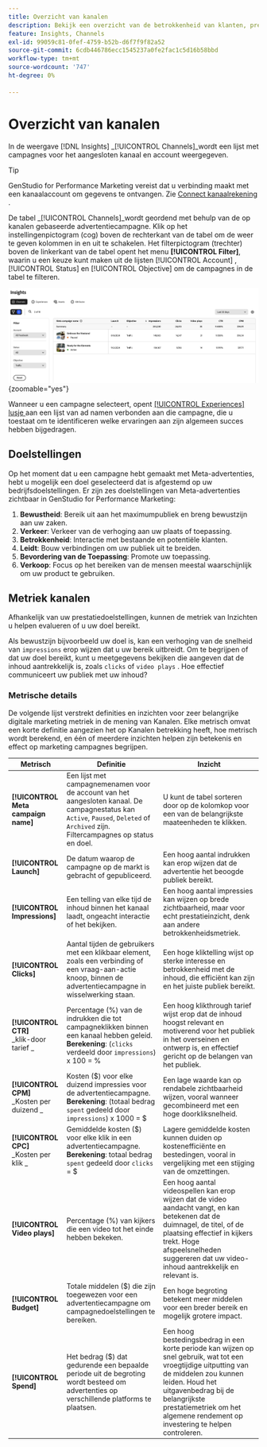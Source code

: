 ```yaml
---
title: Overzicht van kanalen
description: Bekijk een overzicht van de betrokkenheid van klanten, prestaties, budget en uitgaven voor marketingcampagnes in Adobe GenStudio for Performance Marketing.
feature: Insights, Channels
exl-id: 99059c81-0fef-4759-b52b-d6f7f9f82a52
source-git-commit: 6cdb446786ecc1545237a0fe2fac1c5d16b58bbd
workflow-type: tm+mt
source-wordcount: '747'
ht-degree: 0%

---
```


# Overzicht van kanalen

In de weergave [!DNL Insights] _[!UICONTROL Channels]_wordt een lijst met campagnes voor het aangesloten kanaal en account weergegeven.

>[!TIP]
>
>GenStudio for Performance Marketing vereist dat u verbinding maakt met een kanaalaccount om gegevens te ontvangen. Zie [ Connect kanaalrekening ](connect-channel.md).

De tabel _[!UICONTROL Channels]_wordt geordend met behulp van de op kanalen gebaseerde advertentiecampagne. Klik op het instellingenpictogram (cog) boven de rechterkant van de tabel om de weer te geven kolommen in en uit te schakelen. Het filterpictogram (trechter) boven de linkerkant van de tabel opent het menu **[!UICONTROL Filter]**, waarin u een keuze kunt maken uit de lijsten [!UICONTROL Account] , [!UICONTROL Status] en [!UICONTROL Objective] om de campagnes in de tabel te filteren.

![ de filter en lijst van Kanalen ](/help/assets/insights-channels-filter.png){zoomable="yes"}

Wanneer u een campagne selecteert, opent [[!UICONTROL Experiences] lusje ](experiences.md) aan een lijst van ad namen verbonden aan die campagne, die u toestaat om te identificeren welke ervaringen aan zijn algemeen succes hebben bijgedragen.

## Doelstellingen

Op het moment dat u een campagne hebt gemaakt met Meta-advertenties, hebt u mogelijk een doel geselecteerd dat is afgestemd op uw bedrijfsdoelstellingen. Er zijn zes doelstellingen van Meta-advertenties zichtbaar in GenStudio for Performance Marketing:

1. **Bewustheid**: Bereik uit aan het maximumpubliek en breng bewustzijn aan uw zaken.
1. **Verkeer**: Verkeer van de verhoging aan uw plaats of toepassing.
1. **Betrokkenheid**: Interactie met bestaande en potentiële klanten.
1. **Leidt**: Bouw verbindingen om uw publiek uit te breiden.
1. **Bevordering van de Toepassing**: Promote uw toepassing.
1. **Verkoop**: Focus op het bereiken van de mensen meestal waarschijnlijk om uw product te gebruiken.

## Metriek kanalen

Afhankelijk van uw prestatiedoelstellingen, kunnen de metriek van Inzichten u helpen evalueren of u uw doel bereikt.

Als bewustzijn bijvoorbeeld uw doel is, kan een verhoging van de snelheid van `impressions` erop wijzen dat u uw bereik uitbreidt. Om te begrijpen of dat uw doel bereikt, kunt u meetgegevens bekijken die aangeven dat de inhoud aantrekkelijk is, zoals `clicks` of `video plays` . Hoe effectief communiceert uw publiek met uw inhoud?

### Metrische details

De volgende lijst verstrekt definities en inzichten voor zeer belangrijke digitale marketing metriek in de mening van Kanalen. Elke metrisch omvat een korte definitie aangezien het op Kanalen betrekking heeft, hoe metrisch wordt berekend, en één of meerdere inzichten helpen zijn betekenis en effect op marketing campagnes begrijpen.

| Metrisch | Definitie | Inzicht |
| ----------- | ----------------------------- | -------------------------------- |
| **[!UICONTROL Meta campaign name]** | Een lijst met campagnemenamen voor de account van het aangesloten kanaal. De campagnestatus kan `Active`, `Paused`, `Deleted` of `Archived` zijn. Filtercampagnes op status en doel. | U kunt de tabel sorteren door op de kolomkop voor een van de belangrijkste maateenheden te klikken. |
| **[!UICONTROL Launch]** | De datum waarop de campagne op de markt is gebracht of gepubliceerd. | Een hoog aantal indrukken kan erop wijzen dat de advertentie het beoogde publiek bereikt. |
| **[!UICONTROL Impressions]** | Een telling van elke tijd de inhoud binnen het kanaal laadt, ongeacht interactie of het bekijken. | Een hoog aantal impressies kan wijzen op brede zichtbaarheid, maar voor echt prestatieinzicht, denk aan andere betrokkenheidsmetriek. |
| **[!UICONTROL Clicks]** | Aantal tijden de gebruikers met een klikbaar element, zoals een verbinding of een vraag-aan-actie knoop, binnen de advertentiecampagne in wisselwerking staan. | Een hoge kliktelling wijst op sterke interesse en betrokkenheid met de inhoud, die efficiënt kan zijn en het juiste publiek bereikt. |
| **[!UICONTROL CTR]**<br>_klik-door tarief _ | Percentage (%) van de indrukken die tot campagneklikken binnen een kanaal hebben geleid.<br>**Berekening**: (`clicks` verdeeld door `impressions`) x 100 = % | Een hoog klikthrough tarief wijst erop dat de inhoud hoogst relevant en motiverend voor het publiek in het overseinen en ontwerp is, en effectief gericht op de belangen van het publiek. |
| **[!UICONTROL CPM]**<br>_Kosten per duizend _ | Kosten ($) voor elke duizend impressies voor de advertentiecampagne. <br>**Berekening**: (totaal bedrag `spent` gedeeld door `impressions`) x 1000 = $ | Een lage waarde kan op rendabele zichtbaarheid wijzen, vooral wanneer gecombineerd met een hoge doorkliksnelheid. |
| **[!UICONTROL CPC]**<br>_Kosten per klik _ | Gemiddelde kosten ($) voor elke klik in een advertentiecampagne.<br>**Berekening**: totaal bedrag `spent` gedeeld door `clicks` = $ | Lagere gemiddelde kosten kunnen duiden op kostenefficiënte en bestedingen, vooral in vergelijking met een stijging van de omzettingen. |
| **[!UICONTROL Video plays]** | Percentage (%) van kijkers die een video tot het einde hebben bekeken. | Een hoog aantal videospellen kan erop wijzen dat de video aandacht vangt, en kan betekenen dat de duimnagel, de titel, of de plaatsing effectief in kijkers trekt. Hoge afspeelsnelheden suggereren dat uw video-inhoud aantrekkelijk en relevant is. |
| **[!UICONTROL Budget]** | Totale middelen ($) die zijn toegewezen voor een advertentiecampagne om campagnedoelstellingen te bereiken. | Een hoge begroting betekent meer middelen voor een breder bereik en mogelijk grotere impact. |
| **[!UICONTROL Spend]** | Het bedrag ($) dat gedurende een bepaalde periode uit de begroting wordt besteed om advertenties op verschillende platforms te plaatsen. | Een hoog bestedingsbedrag in een korte periode kan wijzen op snel gebruik, wat tot een vroegtijdige uitputting van de middelen zou kunnen leiden. Houd het uitgavenbedrag bij de belangrijkste prestatiemetriek om het algemene rendement op investering te helpen controleren. |
